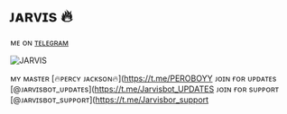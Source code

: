 # ᴊᴀʀᴠɪs 🔥
ᴍᴇ ᴏɴ [ᴛᴇʟᴇɢʀᴀᴍ](https://t.me/JARVIS_SECURITY_BOT)


![JARVIS](https://telegra.ph/file/ad2934de00779c4a59db3.jpg) 

ᴍʏ ᴍᴀsᴛᴇʀ [🔥ᴘᴇʀᴄʏ ᴊᴀᴄᴋsᴏɴ🔥](https://t.me/PEROBOYY
ᴊᴏɪɴ ғᴏʀ ᴜᴘᴅᴀᴛᴇs [@ᴊᴀʀᴠɪsʙᴏᴛ_ᴜᴘᴅᴀᴛᴇs](https://t.me/Jarvisbot_UPDATES
ᴊᴏɪɴ ғᴏʀ sᴜᴘᴘᴏʀᴛ [@ᴊᴀʀᴠɪsʙᴏᴛ_sᴜᴘᴘᴏʀᴛ](https://t.me/Jarvisbor_support
